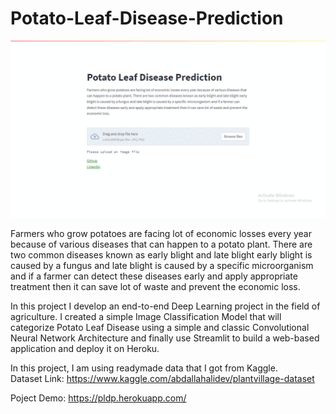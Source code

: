 # Potato-Leaf-Disease-Prediction

![](https://github.com/rjtprasad/Potato-Leaf-Disease-Prediction/blob/main/demo_gif.gif)

Farmers who grow potatoes are facing lot of economic losses every year because of various diseases that can happen to a potato plant. There are two common diseases known as early blight and late blight early blight is caused by a fungus and late blight is caused by a specific microorganism and if a farmer can detect these diseases early and apply appropriate treatment then it can save lot of waste and prevent the economic loss.

In this project I develop an end-to-end Deep Learning project in the field of agriculture. I created a simple Image Classification Model that will categorize Potato Leaf Disease using a simple and classic Convolutional Neural Network Architecture and finally use Streamlit to build a web-based application and deploy it on Heroku.

In this project, I am using readymade data that I got from Kaggle.<br>
Dataset Link: https://www.kaggle.com/abdallahalidev/plantvillage-dataset

Poject Demo: https://pldp.herokuapp.com/

